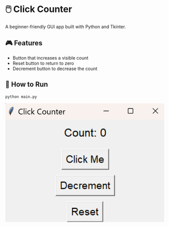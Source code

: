 # 🖱️ Click Counter

A beginner-friendly GUI app built with Python and Tkinter.

## 🎮 Features

- Button that increases a visible count
- Reset button to return to zero
- Decrement button to decrease the count

## 🚀 How to Run

```bash
python main.py
```

![Click Counter Screenshot](./screenshot.png)
